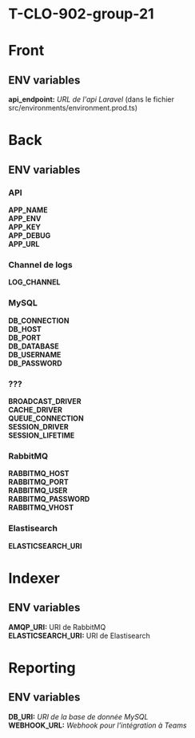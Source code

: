 # T-CLO-902-group-21

# Front
## ENV variables
**api_endpoint:** *URL de l'api Laravel* (dans le fichier src/environments/environment.prod.ts)

# Back
## ENV variables
### API
**APP_NAME** \
**APP_ENV** \
**APP_KEY** \
**APP_DEBUG** \
**APP_URL**

### Channel de logs
**LOG_CHANNEL**

### MySQL
**DB_CONNECTION** \
**DB_HOST** \
**DB_PORT** \
**DB_DATABASE** \
**DB_USERNAME** \
**DB_PASSWORD**

### ???
**BROADCAST_DRIVER** \
**CACHE_DRIVER** \
**QUEUE_CONNECTION** \
**SESSION_DRIVER** \
**SESSION_LIFETIME**

### RabbitMQ
**RABBITMQ_HOST** \
**RABBITMQ_PORT** \
**RABBITMQ_USER** \
**RABBITMQ_PASSWORD** \
**RABBITMQ_VHOST**

### Elastisearch
**ELASTICSEARCH_URI**

# Indexer
## ENV variables
**AMQP_URI:** URI de RabbitMQ \
**ELASTICSEARCH_URI:** URI de Elastisearch

# Reporting
## ENV variables
**DB_URI:** *URI de la base de donnée MySQL* \
**WEBHOOK_URL:** *Webhook pour l'intégration à Teams*
